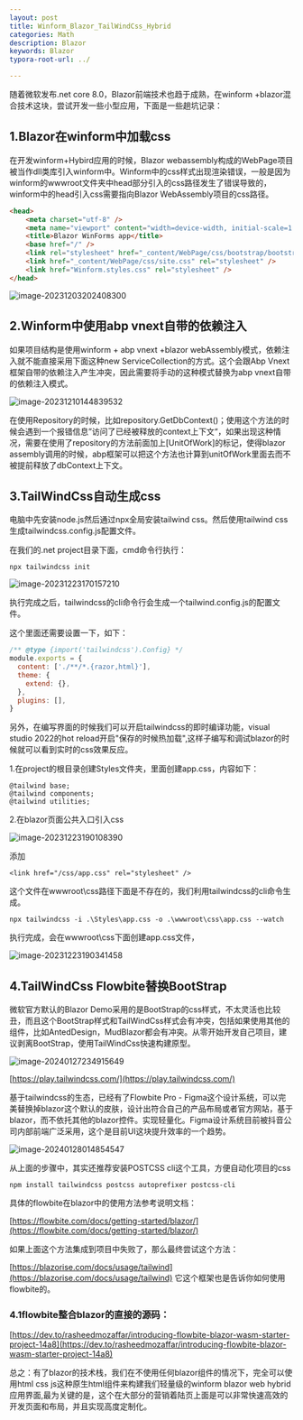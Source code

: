 ```yaml
---
layout: post
title: Winform_Blazor_TailWindCss_Hybrid
categories: Math
description: Blazor
keywords: Blazor
typora-root-url: ../

---
```


随着微软发布.net core 8.0，Blazor前端技术也趋于成熟，在winform +blazor混合技术这块，尝试开发一些小型应用，下面是一些趟坑记录：

## 1.Blazor在winform中加载css

在开发winform+Hybird应用的时候，Blazor webassembly构成的WebPage项目被当作dll类库引入winform中。Winform中的css样式出现渲染错误，一般是因为winform的wwwroot文件夹中head部分引入的css路径发生了错误导致的，winform中的head引入css需要指向Blazor WebAssembly项目的css路径。

````html
<head>
    <meta charset="utf-8" />
    <meta name="viewport" content="width=device-width, initial-scale=1.0, maximum-scale=1.0, user-scalable=no" />
    <title>Blazor WinForms app</title>
    <base href="/" />
    <link rel="stylesheet" href="_content/WebPage/css/bootstrap/bootstrap.min.css" />
    <link href="_content/WebPage/css/site.css" rel="stylesheet" />
    <link href="Winform.styles.css" rel="stylesheet" />
</head>

````

![image-20231203202408300](/images/posts/image-20231203202408300.png)

## 2.Winform中使用abp vnext自带的依赖注入

如果项目结构是使用winform + abp vnext +blazor webAssembly模式，依赖注入就不能直接采用下面这种new ServiceCollection的方式。这个会跟Abp Vnext框架自带的依赖注入产生冲突，因此需要将手动的这种模式替换为abp vnext自带的依赖注入模式。

![image-20231210144839532](/images/posts/image-20231210144839532.png)

在使用Repository的时候，比如repository.GetDbContext()；使用这个方法的时候会遇到一个报错信息”访问了已经被释放的context上下文“，如果出现这种情况，需要在使用了repository的方法前面加上[UnitOfWork]的标记，使得blazor assembly调用的时候，abp框架可以把这个方法也计算到unitOfWork里面去而不被提前释放了dbContext上下文。

## 3.TailWindCss自动生成css

电脑中先安装node.js然后通过npx全局安装tailwind css。然后使用tailwind css生成tailwindcss.config.js配置文件。

在我们的.net project目录下面，cmd命令行执行：

````shell
npx tailwindcss init
````

![image-20231223170157210](/images/posts/image-20231223170157210.png)



执行完成之后，tailwindcss的cli命令行会生成一个tailwind.config.js的配置文件。

这个里面还需要设置一下，如下：

````js
/** @type {import('tailwindcss').Config} */
module.exports = {
  content: ['./**/*.{razor,html}'],
  theme: {
    extend: {},
  },
  plugins: [],
}

````

另外，在编写界面的时候我们可以开启tailwindcss的即时编译功能，visual studio 2022的hot reload开启"保存的时候热加载",这样子编写和调试blazor的时候就可以看到实时的css效果反应。

1.在project的根目录创建Styles文件夹，里面创建app.css，内容如下：

```shel
@tailwind base;
@tailwind components;
@tailwind utilities;

```

2.在blazor页面公共入口引入css

![image-20231223190108390](/images/posts/image-20231223190108390.png)

添加

````shell
<link href="/css/app.css" rel="stylesheet" />
````

这个文件在wwwroot\css路径下面是不存在的，我们利用tailwindcss的cli命令生成。

````shell
npx tailwindcss -i .\Styles\app.css -o .\wwwroot\css\app.css --watch
````

执行完成，会在wwwroot\css下面创建app.css文件，

![image-20231223190341458](/images/posts/image-20231223190341458.png)



## 4.TailWindCss Flowbite替换BootStrap

微软官方默认的Blazor Demo采用的是BootStrap的css样式，不太灵活也比较丑，而且这个BootStrap样式和TailWindCss样式会有冲突，包括如果使用其他的组件，比如AntedDesign，MudBlazor都会有冲突。从零开始开发自己项目，建议剥离BootStrap，使用TailWindCss快速构建原型。

![image-20240127234915649](/images/posts/image-20240127234915649.png)

[https://play.tailwindcss.com/](https://play.tailwindcss.com/)

基于tailwindcss的生态，已经有了Flowbite Pro - Figma这个设计系统，可以完美替换掉blazor这个默认的皮肤，设计出符合自己的产品布局或者官方网站，基于blazor，而不依托其他的blazor控件。实现轻量化。Figma设计系统目前被抖音公司内部前端广泛采用，这个是目前UI这块提升效率的一个趋势。

![image-20240128014854547](/images/posts/image-20240128014854547.png)



从上面的步骤中，其实还推荐安装POSTCSS cli这个工具，方便自动化项目的css

````shell
npm install tailwindcss postcss autoprefixer postcss-cli
````

具体的flowbite在blazor中的使用方法参考说明文档：

[https://flowbite.com/docs/getting-started/blazor/](https://flowbite.com/docs/getting-started/blazor/)

如果上面这个方法集成到项目中失败了，那么最终尝试这个方法：

[https://blazorise.com/docs/usage/tailwind](https://blazorise.com/docs/usage/tailwind) 它这个框架也是告诉你如何使用flowbite的。

### 4.1flowbite整合blazor的直接的源码：

[https://dev.to/rasheedmozaffar/introducing-flowbite-blazor-wasm-starter-project-14a8](https://dev.to/rasheedmozaffar/introducing-flowbite-blazor-wasm-starter-project-14a8)

总之：有了blazor的技术栈，我们在不使用任何blazor组件的情况下，完全可以使用html css js这种原生html组件来构建我们轻量级的winform blazor web hybrid应用界面,最为关键的是，这个在大部分的营销着陆页上面是可以非常快速高效的开发页面和布局，并且实现高度定制化。

